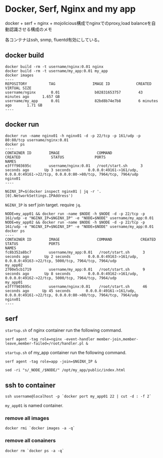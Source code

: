 # Docker, Serf, Nginx and my app

docker + serf + nginx + mojolicious構成でnginxでのproxy,load balanceを自動認識させる構成のメモ

各コンテナはssh, snmp, fluentd有効にしている。

## docker build

    docker build -rm -t username/nginx:0.01 nginx
    docker build -rm -t username/my_app:0.01 my_app
    docker images
    ----
    REPOSITORY          TAG                 IMAGE ID            CREATED             VIRTUAL SIZE
    username/nginx       0.01                b02831653757        43 minutes ago      1.657 GB
    username/my_app      0.01                82bd8b74e7b8        6 minutes ago       1.71 GB
    ----

## docker run

    docker run -name nginx01 -h nginx01 -d -p 22/tcp -p 161/udp -p 80:80/tcp username/nginx:0.01
    docker ps
    ----
    CONTAINER ID        IMAGE                 COMMAND                CREATED              STATUS              PORTS                                                                             NAMES
    e3fff903695c        username/nginx:0.01   /root/start.sh      3 seconds ago       Up 3 seconds        0.0.0.0:49161->161/udp, 0.0.0.0:49161->22/tcp, 0.0.0.0:80->80/tcp, 7964/tcp, 7964/udp   nginx01          
    ----

    NGINX_IP=$(docker inspect nginx01 | jq -r '.[0].NetworkSettings.IPAddress')

`NGINX_IP` is serf join target. require `jq`.

    NODE=my_app01 && docker run -name $NODE -h $NODE -d -p 22/tcp -p 161/udp -e "NGINX_IP=$NGINX_IP" -e "NODE=$NODE" username/my_app:0.01
    NODE=my_app02 && docker run -name $NODE -h $NODE -d -p 22/tcp -p 161/udp -e "NGINX_IP=$NGINX_IP" -e "NODE=$NODE" username/my_app:0.01
    docker ps
    ----
    CONTAINER ID        IMAGE                 COMMAND             CREATED             STATUS              PORTS                                                                                   NAMES
    fc8b352a8bc7        username/my_app:0.01   /root/start.sh      3 seconds ago       Up 2 seconds        0.0.0.0:49163->161/udp, 0.0.0.0:49163->22/tcp, 5000/tcp, 7964/tcp, 7964/udp             my_app02        
    2700e5cb1719        username/my_app:0.01   /root/start.sh      9 seconds ago       Up 8 seconds        0.0.0.0:49162->161/udp, 0.0.0.0:49162->22/tcp, 5000/tcp, 7964/tcp, 7964/udp             my_app01        
    e3fff903695c        username/nginx:0.01    /root/start.sh      46 seconds ago      Up 45 seconds       0.0.0.0:49161->161/udp, 0.0.0.0:49161->22/tcp, 0.0.0.0:80->80/tcp, 7964/tcp, 7964/udp   nginx01         
    ----

## serf

`startup.sh` of nginx container run the following command.

    serf agent -tag role=nginx -event-handler member-join,member-leave,member-failed=/root/handler.pl &

`startup.sh` of my_app container run the following command.

    serf agent -tag role=app -join=$NGINX_IP &

    sed -ri "s/_NODE_/$NODE/" /opt/my_app/public/index.html


## ssh to container

    ssh username@localhost -p `docker port my_app01 22 | cut -d : -f 2`

`my_app01` is named container.


### remove all images

    docker rmi `docker images -a -q`

### remove all conainers

    docker rm `docker ps -a -q`

